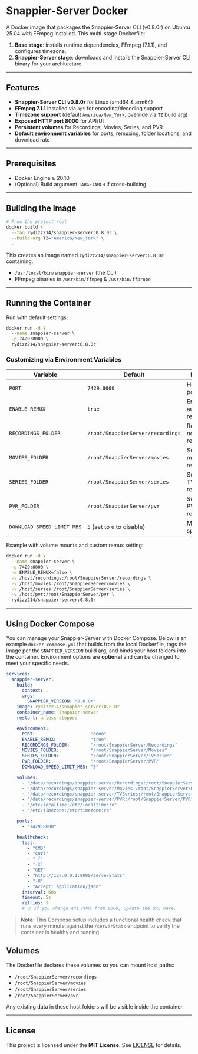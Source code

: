 # Snappier-Server Docker

A Docker image that packages the Snappier-Server CLI (v0.8.0r) on Ubuntu 25.04 with FFmpeg installed. This multi-stage Dockerfile:

1. **Base stage**: installs runtime dependencies, FFmpeg (7.1.1), and configures timezone.
2. **Snappier-Server stage**: downloads and installs the Snappier-Server CLI binary for your architecture.

---

## Features

* **Snappier-Server CLI v0.8.0r** for Linux (amd64 & arm64)
* **FFmpeg 7.1.1** installed via `apt` for encoding/decoding support
* **Timezone support** (default `America/New_York`, override via `TZ` build arg)
* **Exposed HTTP port 8000** for API/UI
* **Persistent volumes** for Recordings, Movies, Series, and PVR
* **Default environment variables** for ports, remuxing, folder locations, and download rate

---

## Prerequisites

* Docker Engine ≥ 20.10
* (Optional) Build argument `TARGETARCH` if cross-building

---

## Building the Image

```bash
# From the project root
docker build \
  --tag rydizz214/snappier-server:0.8.0r \
  --build-arg TZ="America/New_York" \
  .
```

This creates an image named `rydizz214/snappier-server:0.8.0r` containing:

* `/usr/local/bin/snappier-server` (the CLI)
* FFmpeg binaries in `/usr/bin/ffmpeg` & `/usr/bin/ffprobe`

---

## Running the Container

Run with default settings:

```bash
docker run -d \
  --name snappier-server \
  -p 7429:8000 \
  rydizz214/snappier-server:0.8.0r
```

### Customizing via Environment Variables

| Variable                   | Default                           | Description                        |
| -------------------------- | --------------------------------- | ---------------------------------- |
| `PORT`                     | `7429:8000`                       | Host\:container port mapping       |
| `ENABLE_REMUX`             | `true`                            | Enable/disable automatic remuxing  |
| `RECORDINGS_FOLDER`        | `/root/SnappierServer/recordings` | Root folder for new recordings     |
| `MOVIES_FOLDER`            | `/root/SnappierServer/movies`     | Subfolder for movie recordings     |
| `SERIES_FOLDER`            | `/root/SnappierServer/series`     | Subfolder for TV series recordings |
| `PVR_FOLDER`               | `/root/SnappierServer/pvr`        | Subfolder for PVR recordings       |
| `DOWNLOAD_SPEED_LIMIT_MBS` | `5` (set to `0` to disable)       | Max download speed in MB/s         |

Example with volume mounts and custom remux setting:

```bash
docker run -d \
  --name snappier-server \
  -p 7429:8000 \
  -e ENABLE_REMUX=false \
  -v /host/recordings:/root/SnappierServer/recordings \
  -v /host/movies:/root/SnappierServer/movies \
  -v /host/series:/root/SnappierServer/series \
  -v /host/pvr:/root/SnappierServer/pvr \
  rydizz214/snappier-server:0.8.0r
```

---

## Using Docker Compose

You can manage your Snappier-Server with Docker Compose. Below is an example `docker-compose.yml` that builds from the local Dockerfile, tags the image per the `SNAPPIER_VERSION` build arg, and binds your host folders into the container. Environment options are **optional** and can be changed to meet your specific needs.

```yaml
services:
  snappier-server:
    build:
      context: .
      args:
        SNAPPIER_VERSION: "0.8.0r"
    image: rydizz214/snappier-server:0.8.0r
    container_name: snappier-server
    restart: unless-stopped

    environment:
      PORT:                     "8000"
      ENABLE_REMUX:             "true"
      RECORDINGS_FOLDER:        "/root/SnappierServer/Recordings"
      MOVIES_FOLDER:            "/root/SnappierServer/Movies"
      SERIES_FOLDER:            "/root/SnappierServer/TVSeries"
      PVR_FOLDER:               "/root/SnappierServer/PVR"
      DOWNLOAD_SPEED_LIMIT_MBS: "5"

    volumes:
      - "/data/recordings/snappier-server/Recordings:/root/SnappierServer/Recordings"
      - "/data/recordings/snappier-server/Movies:/root/SnappierServer/Movies"
      - "/data/recordings/snappier-server/TVSeries:/root/SnappierServer/TVSeries"
      - "/data/recordings/snappier-server/PVR:/root/SnappierServer/PVR"
      - "/etc/localtime:/etc/localtime:ro"
      - "/etc/timezone:/etc/timezone:ro"

    ports:
      - "7429:8000"

    healthcheck:
      test:
        - "CMD"
        - "curl"
        - "-f"
        - "-X"
        - "GET"
        - "http://127.0.0.1:8000/serverStats"
        - "-H"
        - "Accept: application/json"
      interval: 60s
      timeout: 5s
      retries: 3
      # ⚠️ If you change API_PORT from 8000, update the URL here.
```

> **Note:** This Compose setup includes a functional health check that runs every minute against the `/serverStats` endpoint to verify the container is healthy and running.

## Volumes

The Dockerfile declares these volumes so you can mount host paths:

* `/root/SnappierServer/recordings`
* `/root/SnappierServer/movies`
* `/root/SnappierServer/series`
* `/root/SnappierServer/pvr`

Any existing data in these host folders will be visible inside the container.

---

## License

This project is licensed under the **MIT License**. See [LICENSE](LICENSE) for details.
